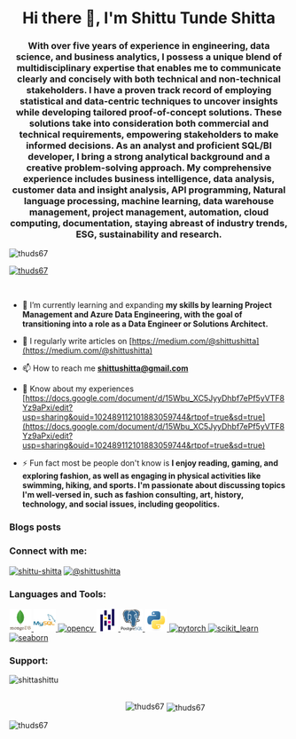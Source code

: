 <h1 align="center">Hi there 👋, I'm Shittu Tunde Shitta</h1>
<h3 align="center">With over five years of experience in engineering, data science, and business analytics, I possess a unique blend of multidisciplinary expertise that enables me to communicate clearly and concisely with both technical and non-technical stakeholders. I have a proven track record of employing statistical and data-centric techniques to uncover insights while developing tailored proof-of-concept solutions. These solutions take into consideration both commercial and technical requirements, empowering stakeholders to make informed decisions. As an analyst and proficient SQL/BI developer, I bring a strong analytical background and a creative problem-solving approach. My comprehensive experience includes business intelligence, data analysis, customer data and insight analysis, API programming, Natural language processing, machine learning, data warehouse management, project management, automation, cloud computing, documentation, staying abreast of industry trends, ESG, sustainability and research.</h3>

<p align="left"> <img src="https://komarev.com/ghpvc/?username=thuds67&label=Profile%20views&color=0e75b6&style=flat" alt="thuds67" /> </p>

<p align="left"> <a href="https://github.com/ryo-ma/github-profile-trophy"><img src="https://github-profile-trophy.vercel.app/?username=thuds67" alt="thuds67" /></a> </p>

<p align="left"> <a href="https://twitter.com/" target="blank"><img src="https://img.shields.io/twitter/follow/?logo=twitter&style=for-the-badge" alt="" /></a> </p>

- 🌱 I’m currently learning and expanding **my skills by learning Project Management and Azure Data Engineering, with the goal of transitioning into a role as a Data Engineer or Solutions Architect.**

- 📝 I regularly write articles on [https://medium.com/@shittushitta](https://medium.com/@shittushitta)

- 📫 How to reach me **shittushitta@gmail.com**

- 📄 Know about my experiences [https://docs.google.com/document/d/15Wbu_XC5JyyDhbf7ePf5yVTF8Yz9aPxi/edit?usp=sharing&ouid=102489112101883059744&rtpof=true&sd=true](https://docs.google.com/document/d/15Wbu_XC5JyyDhbf7ePf5yVTF8Yz9aPxi/edit?usp=sharing&ouid=102489112101883059744&rtpof=true&sd=true)

- ⚡ Fun fact most be people don't know is **I enjoy reading, gaming, and exploring fashion, as well as engaging in physical activities like swimming, hiking, and sports. I'm passionate about discussing topics I'm well-versed in, such as fashion consulting, art, history, technology, and social issues, including geopolitics.**

### Blogs posts
<!-- BLOG-POST-LIST:START -->
<!-- BLOG-POST-LIST:END -->

<h3 align="left">Connect with me:</h3>
<p align="left">
<a href="https://linkedin.com/in/shittu-shitta" target="blank"><img align="center" src="https://raw.githubusercontent.com/rahuldkjain/github-profile-readme-generator/master/src/images/icons/Social/linked-in-alt.svg" alt="shittu-shitta" height="30" width="40" /></a>
<a href="https://medium.com/@shittushitta" target="blank"><img align="center" src="https://raw.githubusercontent.com/rahuldkjain/github-profile-readme-generator/master/src/images/icons/Social/medium.svg" alt="@shittushitta" height="30" width="40" /></a>
</p>

<h3 align="left">Languages and Tools:</h3>
<p align="left"> <a href="https://www.mongodb.com/" target="_blank" rel="noreferrer"> <img src="https://raw.githubusercontent.com/devicons/devicon/master/icons/mongodb/mongodb-original-wordmark.svg" alt="mongodb" width="40" height="40"/> </a> <a href="https://www.mysql.com/" target="_blank" rel="noreferrer"> <img src="https://raw.githubusercontent.com/devicons/devicon/master/icons/mysql/mysql-original-wordmark.svg" alt="mysql" width="40" height="40"/> </a> <a href="https://opencv.org/" target="_blank" rel="noreferrer"> <img src="https://www.vectorlogo.zone/logos/opencv/opencv-icon.svg" alt="opencv" width="40" height="40"/> </a> <a href="https://pandas.pydata.org/" target="_blank" rel="noreferrer"> <img src="https://raw.githubusercontent.com/devicons/devicon/2ae2a900d2f041da66e950e4d48052658d850630/icons/pandas/pandas-original.svg" alt="pandas" width="40" height="40"/> </a> <a href="https://www.postgresql.org" target="_blank" rel="noreferrer"> <img src="https://raw.githubusercontent.com/devicons/devicon/master/icons/postgresql/postgresql-original-wordmark.svg" alt="postgresql" width="40" height="40"/> </a> <a href="https://www.python.org" target="_blank" rel="noreferrer"> <img src="https://raw.githubusercontent.com/devicons/devicon/master/icons/python/python-original.svg" alt="python" width="40" height="40"/> </a> <a href="https://pytorch.org/" target="_blank" rel="noreferrer"> <img src="https://www.vectorlogo.zone/logos/pytorch/pytorch-icon.svg" alt="pytorch" width="40" height="40"/> </a> <a href="https://scikit-learn.org/" target="_blank" rel="noreferrer"> <img src="https://upload.wikimedia.org/wikipedia/commons/0/05/Scikit_learn_logo_small.svg" alt="scikit_learn" width="40" height="40"/> </a> <a href="https://seaborn.pydata.org/" target="_blank" rel="noreferrer"> <img src="https://seaborn.pydata.org/_images/logo-mark-lightbg.svg" alt="seaborn" width="40" height="40"/> </a> </p>

<h3 align="left">Support:</h3>
<p><a href="https://www.buymeacoffee.com/shittashittu"> <img align="left" src="https://cdn.buymeacoffee.com/buttons/v2/default-yellow.png" height="50" width="210" alt="shittashittu" /></a></p><br><br>

<p><img align="left" src="https://github-readme-stats.vercel.app/api/top-langs?username=thuds67&show_icons=true&locale=en&layout=compact" alt="thuds67" /></p>

<p>&nbsp;<img align="center" src="https://github-readme-stats.vercel.app/api?username=thuds67&show_icons=true&locale=en" alt="thuds67" /></p>

<p><img align="center" src="https://github-readme-streak-stats.herokuapp.com/?user=thuds67&" alt="thuds67" /></p>
